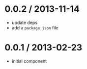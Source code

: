 
0.0.2 / 2013-11-14
==================

  * update deps
  * add a `package.json` file

0.0.1 / 2013-02-23
==================

  * initial component
